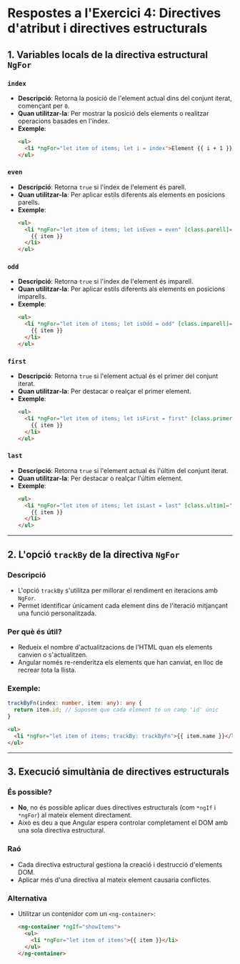 # Respostes a l'Exercici 4: Directives d'atribut i directives estructurals

## **1. Variables locals de la directiva estructural `NgFor`**

### **`index`**
- **Descripció**: Retorna la posició de l'element actual dins del conjunt iterat, començant per `0`.
- **Quan utilitzar-la**: Per mostrar la posició dels elements o realitzar operacions basades en l'índex.
- **Exemple**:
  ```html
  <ul>
    <li *ngFor="let item of items; let i = index">Element {{ i + 1 }}: {{ item }}</li>
  </ul>
  ```

### **`even`**
- **Descripció**: Retorna `true` si l'índex de l'element és parell.
- **Quan utilitzar-la**: Per aplicar estils diferents als elements en posicions parells.
- **Exemple**:
  ```html
  <ul>
    <li *ngFor="let item of items; let isEven = even" [class.parell]="isEven">
      {{ item }}
    </li>
  </ul>
  ```

### **`odd`**
- **Descripció**: Retorna `true` si l'índex de l'element és imparell.
- **Quan utilitzar-la**: Per aplicar estils diferents als elements en posicions imparells.
- **Exemple**:
  ```html
  <ul>
    <li *ngFor="let item of items; let isOdd = odd" [class.imparell]="isOdd">
      {{ item }}
    </li>
  </ul>
  ```

### **`first`**
- **Descripció**: Retorna `true` si l'element actual és el primer del conjunt iterat.
- **Quan utilitzar-la**: Per destacar o realçar el primer element.
- **Exemple**:
  ```html
  <ul>
    <li *ngFor="let item of items; let isFirst = first" [class.primer]="isFirst">
      {{ item }}
    </li>
  </ul>
  ```

### **`last`**
- **Descripció**: Retorna `true` si l'element actual és l'últim del conjunt iterat.
- **Quan utilitzar-la**: Per destacar o realçar l'últim element.
- **Exemple**:
  ```html
  <ul>
    <li *ngFor="let item of items; let isLast = last" [class.ultim]="isLast">
      {{ item }}
    </li>
  </ul>
  ```

---

## **2. L'opció `trackBy` de la directiva `NgFor`**

### **Descripció**
- L'opció `trackBy` s'utilitza per millorar el rendiment en iteracions amb `NgFor`.
- Permet identificar únicament cada element dins de l'iteració mitjançant una funció personalitzada.

### **Per què és útil?**
- Redueix el nombre d'actualitzacions de l'HTML quan els elements canvien o s'actualitzen.
- Angular només re-renderitza els elements que han canviat, en lloc de recrear tota la llista.

### **Exemple**:
```typescript
trackByFn(index: number, item: any): any {
  return item.id; // Suposem que cada element té un camp 'id' únic
}
```

```html
<ul>
  <li *ngFor="let item of items; trackBy: trackByFn">{{ item.name }}</li>
</ul>
```

---

## **3. Execució simultània de directives estructurals**

### **És possible?**
- **No**, no és possible aplicar dues directives estructurals (com `*ngIf` i `*ngFor`) al mateix element directament.
- Això es deu a que Angular espera controlar completament el DOM amb una sola directiva estructural.

### **Raó**
- Cada directiva estructural gestiona la creació i destrucció d'elements DOM.
- Aplicar més d'una directiva al mateix element causaria conflictes.

### **Alternativa**
- Utilitzar un contenidor com un `<ng-container>`:
  ```html
  <ng-container *ngIf="showItems">
    <ul>
      <li *ngFor="let item of items">{{ item }}</li>
    </ul>
  </ng-container>
  ```
